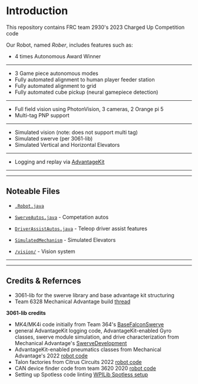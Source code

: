 # Introduction

This repository contains FRC team 2930's 2023 Charged Up Competition code

Our Robot, named *Rober*, includes features such as:

- 4 times Autonomous Award Winner
------------------------------------
- 3 Game piece autonomous modes
- Fully automated alignment to human player feeder station
- Fully automated alignment to grid
- Fully automated cube pickup (neural gamepiece detection)
-------------------------------------
- Full field vision using PhotonVision, 3 cameras, 2 Orange pi 5
- Multi-tag PNP support
------------------------------------------
- Simulated vision  (note: does not support multi tag)
- Simulated swerve (per 3061-lib)
- Simulated Vertical and Horizontal Elevators
------------------------------------------
- Logging and replay via [AdvantageKit](https://github.com/Mechanical-Advantage/AdvantageKit/blob/main/README.md)

------------------------------
-------------------------------

## Noteable Files
- [`.Robot.java`](/src/main/java/frc/robot/Robot.java)

- [`SwerveAutos.java`](/src/main/java/frc/robot/autonomous/SwerveAutos.java) - Competation autos

- [`DriverAssistAutos.java`](/src/main/java/frc/robot/DriverAssistAutos.java) - Teleop driver assist features

- [`SimulatedMechanism`](src/main/java/frc/robot/subsystems/SimMechanism/SimulatedMechanism.java) - Simulated Elevators

- [`/vision/`](/src/main/java/frc/lib/team3061/vision) - Vision system

------------------------------------
------------------------------------

## Credits & Refernces
- 3061-lib for the swerve library and base advantage kit structuring
- Team 6328 Mechanical Advantage build [thread](https://www.chiefdelphi.com/t/frc-6328-mechanical-advantage-2023-build-thread/420691)

**3061-lib credits**
* MK4/MK4i code initially from Team 364's [BaseFalconSwerve](https://github.com/Team364/BaseFalconSwerve)
* general AdvantageKit logging code, AdvantageKit-enabled Gyro classes, swerve module simulation, and drive characterization from Mechanical Advantage's [SwerveDevelopment](https://github.com/Mechanical-Advantage/SwerveDevelopment)
* AdvantageKit-enabled pneumatics classes from Mechanical Advantage's 2022 [robot code](https://github.com/Mechanical-Advantage/RobotCode2022)
* Talon factories from Citrus Circuits 2022 [robot code](https://github.com/frc1678/C2022)
* CAN device finder code from team 3620 2020 [robot code](https://github.com/FRC3620/FRC3620_2020_GalacticSenate)
* Setting up Spotless code linting [WPILib Spotless setup](https://docs.wpilib.org/en/latest/docs/software/advanced-gradlerio/code-formatting.html#spotless)
